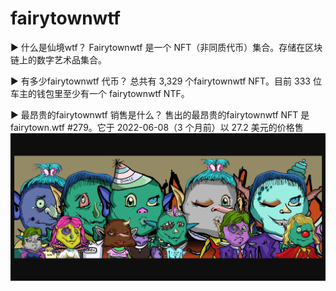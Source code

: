 # fairytownwtf

▶ 什么是仙境wtf？
Fairytownwtf 是一个 NFT（非同质代币）集合。存储在区块链上的数字艺术品集合。

▶ 有多少fairytownwtf 代币？
总共有 3,329 个fairytownwtf NFT。目前 333 位车主的钱包里至少有一个 fairytownwtf NTF。

▶ 最昂贵的fairytownwtf 销售是什么？
售出的最昂贵的fairytownwtf NFT 是 fairytown.wtf #279。它于 2022-06-08（3 个月前）以 27.2 美元的价格售
![nft](52412323.png)
